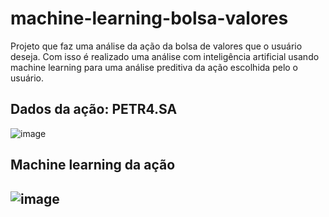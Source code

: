 # machine-learning-bolsa-valores
Projeto que faz uma análise da ação da bolsa de valores que o usuário deseja. Com isso é realizado uma análise com inteligência artificial usando machine learning para uma análise preditiva da ação escolhida pelo o usuário.


<h2>Dados da ação: PETR4.SA</h2>

![image](https://github.com/daniel-victorr/machine-learning-bolsa-valores/assets/96880351/e28ce945-5d29-4903-9c3f-7a743322e42c)


<h2>Machine learning da ação<h2>
  
![image](https://github.com/daniel-victorr/machine-learning-bolsa-valores/assets/96880351/ccea4690-6988-4e52-b127-cab2f87e2eab)

